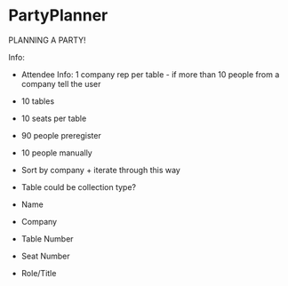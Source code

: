 # PartyPlanner
PLANNING A PARTY!

Info:

 * Attendee Info: 1 company rep per table - if more than 10 people from a company tell the user
 * 10 tables
 * 10 seats per table
 * 90 people preregister
 * 10 people manually
   
 * Sort by company + iterate through this way
   
 * Table could be collection type?
   
 * Name
 * Company
 * Table Number
 * Seat Number
 * Role/Title

